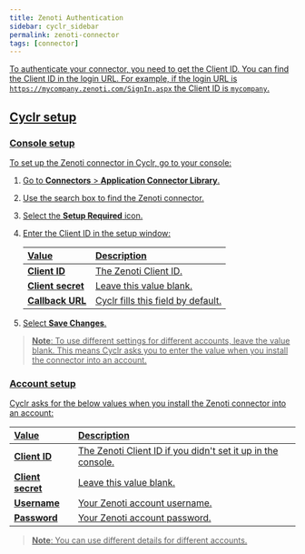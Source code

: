 ```yaml
---
title: Zenoti Authentication
sidebar: cyclr_sidebar
permalink: zenoti-connector
tags: [connector]
---
```


<a href="client-id">

To authenticate your connector, you need to get the Client ID. You can find the Client ID in the login URL. For example, if the login URL is `https://mycompany.zenoti.com/SignIn.aspx` the Client ID is `mycompany`.

## Cyclr setup
  
### Console setup

To set up the Zenoti connector in Cyclr, go to your console:

1. Go to **Connectors** > **Application Connector Library**.

2. Use the search box to find the Zenoti connector.

3. Select the **Setup Required** icon.

4. Enter the Client ID in the setup window:

   | Value              | Description                                 |
   | :----------------- | :------------------------------------------ |
   | **Client ID**      | The Zenoti [Client ID](#client-id).         |
   | **Client secret**  | Leave this value blank.                     |
   | **Callback URL**   | Cyclr fills this field by default.          |
  
5. Select **Save Changes**.

> **Note**: To use different settings for different accounts, leave the value blank. This means Cyclr asks you to enter the value when you install the connector into an account.

### Account setup

Cyclr asks for the below values when you install the Zenoti connector into an account:

| Value              | Description                                 |
| :----------------- | :------------------------------------------ |
| **Client ID**      | The Zenoti [Client ID](#client-id) if you didn't set it up in the console.         |
| **Client secret**  | Leave this value blank.                     |
| **Username**       | Your Zenoti account username.               |
| **Password**       | Your Zenoti account password.               |

> **Note**: You can use different details for different accounts.
